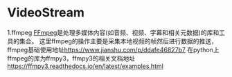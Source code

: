 # VideoStream
1.ffmpeg
<a href="https://github.com/FFmpeg/FFmpeg">FFmpeg</a>是处理多媒体内容(如音频、视频、字幕和相关元数据)的库和工具的集合。
这里ffmpeg的操作主要是采集本地视频的帧然后进行数据的推送，ffmpeg基础使用地址<a href="https://www.jianshu.com/p/ddafe46827b7">https://www.jianshu.com/p/ddafe46827b7</a>
在python上ffmpeg的库为ffmpy3，ffmpy3的相关文档地址<a href="https://ffmpy3.readthedocs.io/en/latest/examples.html">https://ffmpy3.readthedocs.io/en/latest/examples.html</a> 

